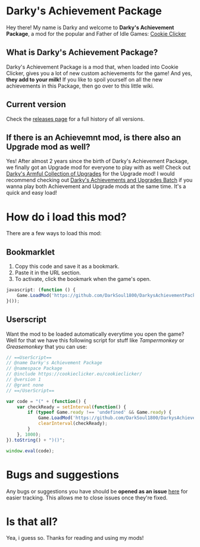 # Darky's Achievement Package

Hey there! My name is Darky and welcome to **Darky's Achievement Package**, a mod for the popular and Father of Idle Games: [Cookie Clicker](https://cookieclicker.eu/cookieclicker/)

## What is Darky's Achievement Package?

Darky's Achievement Package is a mod that, when loaded into Cookie Clicker, gives you a lot of new custom achievements for the game! And yes, **they add to your milk!**
If you like to spoil yourself on all the new achievements in this Package, then go over to this little wiki.

## Current version

Check the [releases page](https://github.com/DarkSoul1800/DarkysAchievementPackage/releases) for a full history of all versions.

## If there is an Achievemnt mod, is there also an Upgrade mod as well?

Yes! After almost 2 years since the birth of Darky's Achievement Package, we finally got an Upgrade mod for everyone to play with as well! Check out [Darky's Armful Collection of Upgrades](https://cookieclicker.eu/cookieclicker/) for the Upgrade mod!
I would recommend checking out [Darky's Achievements and Upgrades Batch](https://cookieclicker.eu/cookieclicker/) if you wanna play both Achievement and Upgrade mods at the same time. It's a quick and easy load!

# How do i load this mod?

There are a few ways to load this mod:

## Bookmarklet

1. Copy this code and save it as a bookmark. 
2. Paste it in the URL section. 
3. To activate, click the bookmark when the game's open.

```javascript
javascript: (function () {
	Game.LoadMod('https://github.com/DarkSoul1800/DarkysAchievementPackage/DarkysAchievementPackage.js');
}());
```

## Userscript

Want the mod to be loaded automatically everytime you open the game? Well for that we have this following script for stuff like *Tampermonkey* or *Greasemonkey* that you can use:

```javascript
// ==UserScript==
// @name Darky's Achievement Package
// @namespace Package
// @include https://cookieclicker.eu/cookieclicker/
// @version 1
// @grant none
// ==/UserScript==

var code = "(" + (function() {
    var checkReady = setInterval(function() {
        if (typeof Game.ready !== 'undefined' && Game.ready) {
            Game.LoadMod('https://github.com/DarkSoul1800/DarkysAchievementPackage/DarkysAchievementPackage.js');
            clearInterval(checkReady);
        }
    }, 1000);
}).toString() + ")()";

window.eval(code);
```

# Bugs and suggestions

Any bugs or suggestions you have should be **opened as an issue** [here](https://github.com/DarkSoul1800/DarkysAchievementPackage/issues) for easier tracking. This allows me to close issues once they're fixed.

# Is that all?

Yea, i guess so. Thanks for reading and using my mods!
